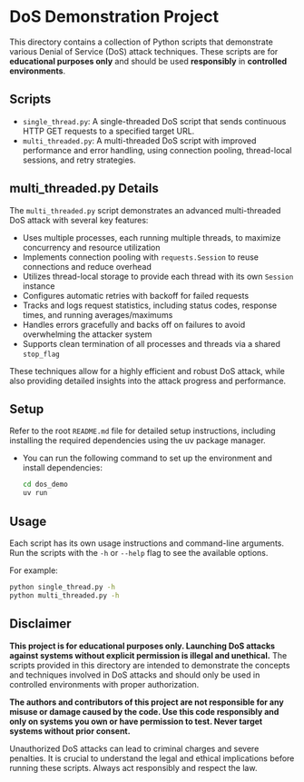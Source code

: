 # DoS Demonstration Project

This directory contains a collection of Python scripts that demonstrate various Denial of Service (DoS) attack techniques. These scripts are for **educational purposes only** and should be used **responsibly** in **controlled environments**.

## Scripts

- `single_thread.py`: A single-threaded DoS script that sends continuous HTTP GET requests to a specified target URL.
- `multi_threaded.py`: A multi-threaded DoS script with improved performance and error handling, using connection pooling, thread-local sessions, and retry strategies.

## multi_threaded.py Details

The `multi_threaded.py` script demonstrates an advanced multi-threaded DoS attack with several key features:

- Uses multiple processes, each running multiple threads, to maximize concurrency and resource utilization
- Implements connection pooling with `requests.Session` to reuse connections and reduce overhead 
- Utilizes thread-local storage to provide each thread with its own `Session` instance
- Configures automatic retries with backoff for failed requests
- Tracks and logs request statistics, including status codes, response times, and running averages/maximums
- Handles errors gracefully and backs off on failures to avoid overwhelming the attacker system
- Supports clean termination of all processes and threads via a shared `stop_flag`

These techniques allow for a highly efficient and robust DoS attack, while also providing detailed insights into the attack progress and performance.

## Setup

Refer to the root `README.md` file for detailed setup instructions, including installing the required dependencies using the uv package manager.

- You can run the following command to set up the environment and install dependencies:
   ```bash
   cd dos_demo
   uv run
   ```

## Usage

Each script has its own usage instructions and command-line arguments. Run the scripts with the `-h` or `--help` flag to see the available options.

For example:
```bash
python single_thread.py -h
python multi_threaded.py -h  
```

## Disclaimer

**This project is for educational purposes only. Launching DoS attacks against systems without explicit permission is illegal and unethical.** The scripts provided in this directory are intended to demonstrate the concepts and techniques involved in DoS attacks and should only be used in controlled environments with proper authorization.

**The authors and contributors of this project are not responsible for any misuse or damage caused by the code. Use this code responsibly and only on systems you own or have permission to test. Never target systems without prior consent.**

Unauthorized DoS attacks can lead to criminal charges and severe penalties. It is crucial to understand the legal and ethical implications before running these scripts. Always act responsibly and respect the law.

